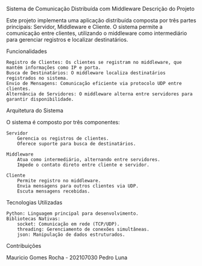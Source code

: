 Sistema de Comunicação Distribuída com Middleware
Descrição do Projeto

Este projeto implementa uma aplicação distribuída composta por três partes principais: Servidor, Middleware e Cliente. O sistema permite a comunicação entre clientes, utilizando o middleware como intermediário para gerenciar registros e localizar destinatários.

Funcionalidades

    Registro de Clientes: Os clientes se registram no middleware, que mantém informações como IP e porta.
    Busca de Destinatários: O middleware localiza destinatários registrados no sistema.
    Envio de Mensagens: Comunicação eficiente via protocolo UDP entre clientes.
    Alternância de Servidores: O middleware alterna entre servidores para garantir disponibilidade.

Arquitetura do Sistema

O sistema é composto por três componentes:

    Servidor
        Gerencia os registros de clientes.
        Oferece suporte para busca de destinatários.

    Middleware
        Atua como intermediário, alternando entre servidores.
        Impede o contato direto entre cliente e servidor.

    Cliente
        Permite registro no middleware.
        Envia mensagens para outros clientes via UDP.
        Escuta mensagens recebidas.

Tecnologias Utilizadas

    Python: Linguagem principal para desenvolvimento.
    Bibliotecas Nativas:
        socket: Comunicação em rede (TCP/UDP).
        threading: Gerenciamento de conexões simultâneas.
        json: Manipulação de dados estruturados.

Contribuições

Mauricio Gomes Rocha - 202107030
Pedro Luna
